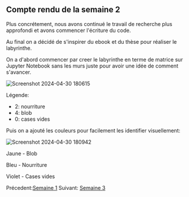 ## Compte rendu de la semaine 2

Plus concrétement, nous avons continué le travail de recherche plus approfondi et avons commencer l'écriture du code.

Au final on a décidé de s'inspirer du ebook et du thèse pour réaliser le labyrinthe.

On a d'abord commencer par creer le labyrinthe en terme de matrice sur Jupyter Notebook sans les murs juste pour avoir une idée de comment s'avancer.


![Screenshot 2024-04-30 180615](https://github.com/are-dynamic-2024-g4/croissance-du-blob/assets/160231182/a3f40e91-bec5-472e-9940-28dd465b176a)

Légende: 
- 2: nourriture
- 4: blob
- 0: cases vides

Puis on a ajouté les couleurs pour facilement les identifier visuellement:

![Screenshot 2024-04-30 180942](https://github.com/are-dynamic-2024-g4/croissance-du-blob/assets/160231182/afc47d49-44a3-4b99-8e80-33c13bfcd7bb)


Jaune - Blob

Bleu - Nourriture

Violet - Cases vides


Précedent:[Semaine 1](https://are-dynamic-2024-g4.github.io/croissance-du-blob/semaine1)                                                                  Suivant: [Semaine 3](https://are-dynamic-2024-g4.github.io/croissance-du-blob/semaine3)

